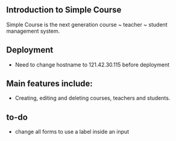 ## Introduction to Simple Course

Simple Course is the next generation course ~ teacher ~ student management system. 

## Deployment

*	Need to change hostname to 121.42.30.115 before deployment

## Main features include:

*	Creating, editing and deleting courses, teachers and students.




## to-do
*	change all forms to use a label inside an input